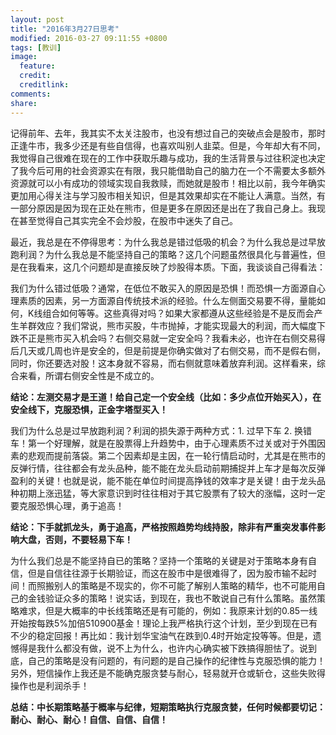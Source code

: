 ```yaml
---
layout: post
title: "2016年3月27日思考"
modified: 2016-03-27 09:11:55 +0800
tags: [教训]
image:
  feature: 
  credit: 
  creditlink: 
comments: 
share: 
---
```

记得前年、去年，我其实不太关注股市，也没有想过自己的突破点会是股市，那时正逢牛市，我多少还是有些自信得，也喜欢叫别人韭菜。但是，今年却大有不同，我觉得自己很难在现在的工作中获取乐趣与成功，我的生活背景与过往积淀也决定了我今后可用的社会资源实在有限，我只能借助自己的脑力在一个不需要太多额外资源就可以小有成功的领域实现自我救赎，而她就是股市！相比以前，我今年确实更加用心得关注与学习股市相关知识，但是其效果却实在不能让人满意。当然，有一部分原因是因为现在正处在熊市，但是更多在原因还是出在了我自己身上。我现在甚至觉得自己其实完全不会炒股，在股市中迷失了自己。

最近，我总是在不停得思考：为什么我总是错过低吸的机会？为什么我总是过早放跑利润？为什么我总是不能坚持自己的策略？这几个问题虽然很具化与普遍性，但是在我看来，这几个问题却是直接反映了炒股得本质。下面，我谈谈自己得看法：

我们为什么错过低吸？通常，在低位不敢买入的原因是恐惧！而恐惧一方面源自心理素质的因素，另一方面源自传统技术派的经验。什么左侧面交易要不得，量能如何，K线组合如何等等。这些真得对吗？如果大家都遵从这些经验是不是反而会产生羊群效应？我们常说，熊市买股，牛市抛掉，才能实现最大的利润，而大幅度下跌不正是熊市买入机会吗？右侧交易就一定安全吗？我看未必，也许在右侧交易得后几天或几周也许是安全的，但是前提是你确实做对了右侧交易，而不是假右侧，同时，你还要选对股！这本身就不容易，而右侧就意味着放弃利润。这样看来，综合来看，所谓右侧安全性是不成立的。

**结论：左测交易才是王道！给自己定一个安全线（比如：多少点位开始买入），在安全线下，克服恐惧，正金字塔型买入！**

我们为什么总是过早放跑利润？利润的损失源于两种方式：1. 过早下车 2. 换错车！第一个好理解，就是在股票得上升趋势中，由于心理素质不过关或对于外围因素的悲观而提前落袋。第二个因素却是主因，在一轮行情启动时，尤其是在熊市的反弹行情，往往都会有龙头品种，能不能在龙头启动前期捕捉并上车才是每次反弹盈利的关键！也就是说，能不能在单位时间提高挣钱的效率才是关键！由于龙头品种初期上涨迅猛，等大家意识到时往往相对于其它股票有了较大的涨幅，这时一定要克服恐惧心理，勇于追高！

**结论：下手就抓龙头，勇于追高，严格按照趋势均线持股，除非有严重突发事件影响大盘，否则，不要轻易下车！**

为什么我们总是不能坚持自已的策略？坚持一个策略的关键是对于策略本身有自信，但是自信往往源于长期验证，而这在股市中是很难得了，因为股市输不起时间！而照搬别人的策略是不现实的，你不可能了解别人策略的精华，也不可能用自己的金钱验证众多的策略！说实话，到现在，我也不敢说自己有什么策略。虽然策略难求，但是大概率的中长线策略还是有可能的，例如：我原来计划的0.85一线开始按每跌5%加倍510900基金！理论上我严格执行这个计划，至少到现在已有不少的稳定回报！再比如：我计划华宝油气在跌到0.4时开始定投等等。但是，遗憾得是我什么都没有做，说不上为什么，也许内心确实被下跌搞得胆怯了。说到底，自己的策略是没有问题的，有问题的是自己操作的纪律性与克服恐惧的能力！另外，短信操作上我还是不能确克服贪婪与耐心，轻易就开仓或斩仓，这些失败得操作也是利润杀手！

**总结：中长期策略基于概率与纪律，短期策略执行克服贪婪，任何时候都要切记：耐心、耐心、耐心！自信、自信、自信！**





